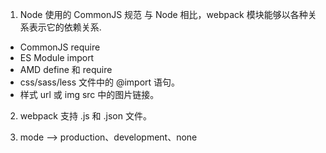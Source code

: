 1. Node 使用的 CommonJS 规范
与 Node 相比，webpack 模块能够以各种关系表示它的依赖关系.
- CommonJS require
- ES Module import
- AMD define 和 require
- css/sass/less 文件中的 @import 语句。
- 样式 url 或 img src 中的图片链接。

2. webpack 支持 .js 和 .json 文件。

3. mode --> production、development、none